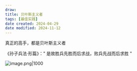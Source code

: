 ```yaml
---
draw:
title: 贝叶斯主义者
tags: [最佳实践]
date created: 2024-04-29
date modified: 2024-11-12
---
```


真正的高手，都是贝叶斯主义者

《孙子兵法·形篇》：" 是故胜兵先胜而后求战，败兵先战而后求胜 "

<!-- more -->

![image.png|1000](https://imagehosting4picgo.oss-cn-beijing.aliyuncs.com/imagehosting/fix-dir%2Fpicgo%2Fpicgo-clipboard-images%2F2024%2F07%2F03%2F15-32-23-e87ecd2f56df23b97bf27334134acf6a-20240703153222-f6f05d.png)
